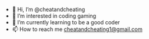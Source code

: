 - 👋 Hi, I’m @cheatandcheating
- 👀 I’m interested in coding gaming
- 🌱 I’m currently learning to be a good coder
- 📫 How to reach me cheatandcheating1@gmail.com


<!---
cheatandcheating/cheatandcheating is a ✨ special ✨ repository because its `README.md` (this file) appears on your GitHub profile.
You can click the Preview link to take a look at your changes.
--->
